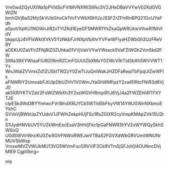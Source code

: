 Vm0wd2QyUXlWa1pPVldScFVtMVNXRll3Wkc5V2JHeDBaVVYwV0ZKdGVGWlZN
bmhQVjBaS2MySkVUbGhoCk1VcFVWbXBHUzJSSFZrZFhiRnBPQ21GclJYaFdh
a0poVXpKU1NGWnJiR2xTYlZKd1EyeGFSMWR1YkZkaQpWRUkwVlhwR1NtVldV
bkppUjJ4VFlsWktXVkV5YzNkbFJrNXpVbXhrYVFwWFIyaHZWbGh3UzFReVRY
aGEKU0ZaVFlrZFNjRlZ0ZUhka01VVjVaVVYwYWsxck5VaFZiWGh2Vm5kd2FW
SllRa3BXYWtaaFlURlZlRmRZCmFGUUtZbXMxY0ZWcVRrTldSbXh5WVVWT1Yx
WnJWalZVVmxZd1ZUSktTRlZzY0ZwTlJuQnlWakJHZDFaRwpTbFpqUlZwWFls
aFNWRlY2UmxabFJtUlpDbUZHV1V0WmJYaGhWMFpzY2xwR1RtcFNiR3d6VjJ0
ak5XRlYKTVZaV2FsWlZWbXh3Y2xsWGVHRmpiR1J6VjJ4a2FWZEhhRTFXYTJS
clpESkdWd3BYYmtwcFVrWndXRlJYCk5WTldSbFkyVW14YWJGWnNXbmxEYkhC
SVVsVjBWbUpZYUdoV1JFWlhZekpHUjFSc1RsZGlXR2cyVmpKMApZVk15U2tn
S1UydHNVbUV5YUZkWmExcExaV3hhVjFkc1pGaFNWR3hYV2xWYWQySkhSWGxQ
U0dSWVlrWncKU0ZwSGVFNWxRWEJwVTBaS2FGVXdWbGRVUmtWNUNrMUVSbWxp
VmxwMVZVWlJkMU13VG5WVmFscG9VVlF3Ck9VTm5jSFJoVjI4OUNncDVjMlE9
Cgp0bng=

oiq